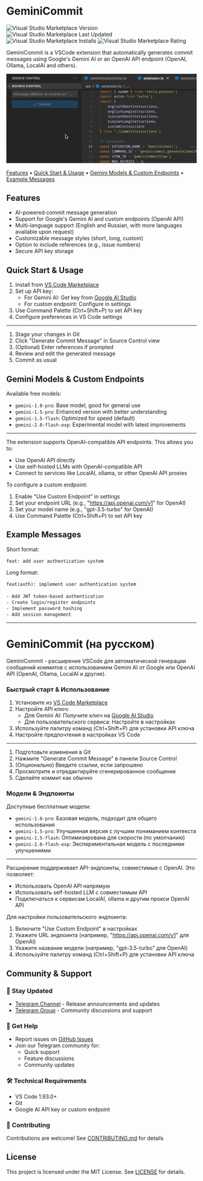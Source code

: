 # GeminiCommit

<img alt="Visual Studio Marketplace Version" src="https://img.shields.io/visual-studio-marketplace/v/VizzleTF.geminicommit"> <img alt="Visual Studio Marketplace Last Updated" src="https://img.shields.io/visual-studio-marketplace/last-updated/VizzleTF.geminicommit"> <img alt="Visual Studio Marketplace Installs" src="https://img.shields.io/visual-studio-marketplace/i/VizzleTF.geminicommit"> <img alt="Visual Studio Marketplace Rating" src="https://img.shields.io/visual-studio-marketplace/stars/VizzleTF.geminicommit">

GeminiCommit is a VSCode extension that automatically generates commit messages using Google's Gemini AI or an OpenAI API endpoint (OpenAI, Ollama, LocalAI and others).

![GeminiCommit in action](example.gif)

[Features](#features) • [Quick Start & Usage](#quick-start--usage) • [Gemini Models & Custom Endpoints](#gemini-models--custom-endpoints) • [Example Messages](#example-messages)

## Features
- AI-powered commit message generation
- Support for Google's Gemini AI and custom endpoints (OpenAI API)
- Multi-language support (English and Russian, with more languages available upon request)
- Customizable message styles (short, long, custom)
- Option to include references (e.g., issue numbers)
- Secure API key storage

## Quick Start & Usage

1. Install from [VS Code Marketplace](https://marketplace.visualstudio.com/items?itemName=VizzleTF.geminicommit)
1. Set up API key:
   - For Gemini AI: Get key from [Google AI Studio](https://aistudio.google.com/app/apikey)
   - For custom endpoint: Configure in settings
1. Use Command Palette (Ctrl+Shift+P) to set API key
1. Configure preferences in VS Code settings
---
1. Stage your changes in Git
1. Click "Generate Commit Message" in Source Control view
1. (Optional) Enter references if prompted
1. Review and edit the generated message
1. Commit as usual

## Gemini Models & Custom Endpoints

Available free models:
- `gemini-1.0-pro`: Base model, good for general use
- `gemini-1.5-pro`: Enhanced version with better understanding
- `gemini-1.5-flash`: Optimized for speed (default)
- `gemini-2.0-flash-exp`: Experimental model with latest improvements
---
The extension supports OpenAI-compatible API endpoints. This allows you to:
- Use OpenAI API directly
- Use self-hosted LLMs with OpenAI-compatible API
- Connect to services like LocalAI, ollama, or other OpenAI API proxies

To configure a custom endpoint:
1. Enable "Use Custom Endpoint" in settings
2. Set your endpoint URL (e.g., "https://api.openai.com/v1" for OpenAI)
3. Set your model name (e.g., "gpt-3.5-turbo" for OpenAI)
4. Use Command Palette (Ctrl+Shift+P) to set API key

## Example Messages

Short format:
```
feat: add user authentication system
```

Long format:
```
feat(auth): implement user authentication system

- Add JWT token-based authentication
- Create login/register endpoints
- Implement password hashing
- Add session management
```

---

# GeminiCommit (на русском)

GeminiCommit - расширение VSCode для автоматической генерации сообщений коммитов с использованием Gemini AI от Google или OpenAI API (OpenAI, Ollama, LocalAI и другие).

### Быстрый старт & Использование

1. Установите из [VS Code Marketplace](https://marketplace.visualstudio.com/items?itemName=VizzleTF.geminicommit)
1. Настройте API ключ:
   - Для Gemini AI: Получите ключ на [Google AI Studio](https://aistudio.google.com/app/apikey)
   - Для пользовательского сервиса: Настройте в настройках
1. Используйте палитру команд (Ctrl+Shift+P) для установки API ключа
1. Настройте предпочтения в настройках VS Code
---
1. Подготовьте изменения в Git
1. Нажмите "Generate Commit Message" в панели Source Control
1. (Опционально) Введите ссылки, если запрошено
1. Просмотрите и отредактируйте сгенерированное сообщение
1. Сделайте коммит как обычно

### Модели & Эндпоинты

Доступные бесплатные модели:
- `gemini-1.0-pro`: Базовая модель, подходит для общего использования
- `gemini-1.5-pro`: Улучшенная версия с лучшим пониманием контекста
- `gemini-1.5-flash`: Оптимизирована для скорости (по умолчанию)
- `gemini-2.0-flash-exp`: Экспериментальная модель с последними улучшениями
---
Расширение поддерживает API-эндпоинты, совместимые с OpenAI. Это позволяет:
- Использовать OpenAI API напрямую
- Использовать self-hosted LLM с совместимым API
- Подключаться к сервисам LocalAI, ollama и другим прокси OpenAI API

Для настройки пользовательского эндпоинта:
1. Включите "Use Custom Endpoint" в настройках
2. Укажите URL эндпоинта (например, "https://api.openai.com/v1" для OpenAI)
3. Укажите название модели (например, "gpt-3.5-turbo" для OpenAI)
4. Используйте палитру команд (Ctrl+Shift+P) для установки API ключа

## Community & Support

### 📢 Stay Updated
- [Telegram Channel](https://t.me/geminicommit) - Release announcements and updates
- [Telegram Group](https://t.me/+0qCa4b-tw703ZDRi) - Community discussions and support

### 🤝 Get Help
- Report issues on [GitHub Issues](https://github.com/VizzleTF/GeminiCommit/issues)
- Join our Telegram community for:
  - Quick support
  - Feature discussions
  - Community updates

### 🛠 Technical Requirements
- VS Code 1.93.0+
- Git
- Google AI API key or custom endpoint

### 👥 Contributing
Contributions are welcome! See [CONTRIBUTING.md](CONTRIBUTING.md) for details

## License

This project is licensed under the MIT License. See [LICENSE](LICENSE) for details.